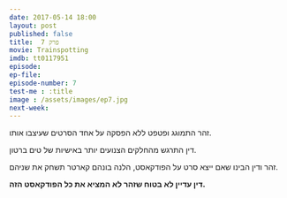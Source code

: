 ```yaml
---
date: 2017-05-14 18:00
layout: post
published: false
title: 	פרק 7
movie: Trainspotting
imdb: tt0117951
episode: 
ep-file: 
episode-number: 7
test-me : :title
image : /assets/images/ep7.jpg
next-week: 
---
```

זהר התמוגג ופטפט ללא הפסקה על אחד הסרטים שעיצבו אותו.

דין התרגש מהחלקים הצנועים יותר באישיות של טים ברטון.

זהר ודין הבינו שאם ייצא סרט על הפודקאסט, הלנה בונהם קארטר תשחק את שניהם.

**דין עדיין לא בטוח שזהר לא המציא את כל הפודקאסט הזה.**